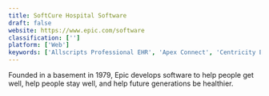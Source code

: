 ```yaml
---
title: SoftCure Hospital Software
draft: false 
website: https://www.epic.com/software
classification: ['']
platform: ['Web']
keywords: ['Allscripts Professional EHR', 'Apex Connect', 'Centricity EMR', 'Cerner', 'Cerner CareTracker', 'Chart Talk', 'ChiroTouch', 'Epic', 'HealtheRegistries', 'Kareo', 'LexisNexis MemberPoint', 'NueMD', 'Padlet Briefcase', 'Practice Fusion', 'Quadax Health Systems Solutions', 'TherapyNotes', 'athenaClinicals', 'eClinicalWorks', 'iClinic', 'tab32']
---
```

Founded in a basement in 1979, Epic develops software to help people get well, help people stay well, and help future generations be healthier.